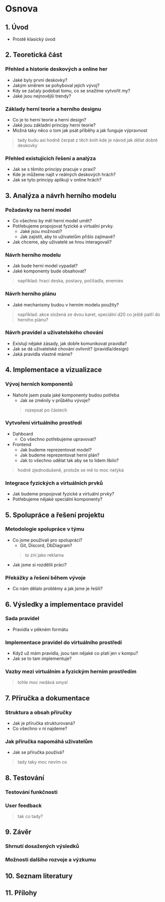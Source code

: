 # Osnova

## 1. Úvod
- Prostě klasický úvod


## 2. Teoretická část
### Přehled a historie deskových a online her
- Jaké byly první deskovky?
- Jakým směrem se pohyboval jejich vývoj?
- Kdy se začaly podobat tomu, co se snažíme vytvořit my?
- Jaké jsou nejnovější trendy?

### Základy herní teorie a herního designu
- Co je to herní teorie a herní design?
- Jaké jsou základní principy herní teorie?
- Možná taky něco o tom jak psát příběhy a jak funguje výpravnost
> tady budu asi hodně čerpat z těch knih kde je návod jak dělat dobré deskovky

### Přehled existujících řešení a analýza
- Jak se s těmito principy pracuje v praxi?
- Kde je můžeme najít v reálných deskových hrách?
- Jak se tyto principy aplikují v online hrách?


## 3. Analýza a návrh herního modelu
### Požadavky na herní model
- Co všechno by měl herní model umět?
- Potřebujeme propojovat fyzické a virtuální prvky.
    - Jaké jsou možnosti?
    - Jak zajistit, aby to uživatelům přišlo zajímavé?
- Jak chceme, aby uživatelé se hrou interagovali?

### Návrh herního modelu
- Jak bude herní model vypadat?
- Jaké komponenty bude obsahovat?
> například: hrací deska, postavy, počítadla, enemies

### Návrh herního plánu
- Jaké mechanismy budou v herním modelu použity?
> například: akce složená ze dvou karet, speciální d20
> co ještě patří do herního plánu?

### Návrh pravidel a uživatelského chování
- Existují nějaké zásady, jak dobře komunikovat pravidla?
- Jak se dá uživatelské chování ovlivnit? (pravidla/design)
- Jaká pravidla vlastně máme?


## 4. Implementace a vizualizace
### Vývoj herních komponentů 
- Nahoře jsem psala jaké komponenty budou potřeba
    - Jak se změnily v průběhu vývoje?
    > rozepsat po částech

### Vytvoření virtuálního prostředí
- Dahboard
    - Co všechno potřebujeme upravovat?
- Frontend
    - Jak budeme reprezentovat model?
    - Jak budeme reprezentovat herní plán?
    - Jak to všechno udělat tak aby se to lidem líbilo?
> hodně zjednodušeně, protože se mě to moc netýká

### Integrace fyzických a virtuálních prvků
- Jak budeme propojovat fyzické a virtuální prvky?
- Potřebujeme nějaké speciální komponenty?


## 5. Spolupráce a řešení projektu
### Metodologie spolupráce v týmu
- Co jsme používali pro spolupráci?
    - Git, Discord, DbDiagram?
    > to zní jako reklama
- Jak jsme si rozdělili práci?


### Překážky a řešení během vývoje
- Co nám dělalo problémy a jak jsme je řešili?


## 6. Výsledky a implementace pravidel
### Sada pravidel
- Pravidla v pěkném formátu

### Implementace pravidel do virtuálního prostředí
- Když už mám pravidla, jsou tam nějaké co platí jen v kompu? 
- Jak se to tam implementuje?

### Vazby mezi virtuálním a fyzickým herním prostředím
> tohle moc nedává smysl


## 7. Příručka a dokumentace
### Struktura a obsah příručky
- Jak je příručka strukturovaná?
- Co všechno v ní najdeme?

### Jak příručka napomáhá uživatelům
- Jak se příručka používá?
> tady taky moc nevím co


## 8. Testování
### Testování funkčnosti
### User feedback
> tak co tady?


## 9. Závěr
### Shrnutí dosažených výsledků
### Možnosti dalšího rozvoje a výzkumu


## 10. Seznam literatury


## 11. Přílohy

